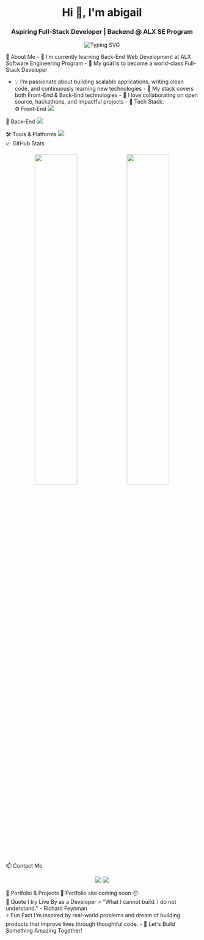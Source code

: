 <!-- Banner -->
<h1 align="center">Hi 👋, I'm abigail</h1>
<h3 align="center">Aspiring Full-Stack Developer | Backend @ ALX SE Program</h3>

<p align="center">
  <img
    src="https://readme-typing-svg.demolab.com?font=Fira+Code&pause=1000&color=00F7FF&width=435&lines=Back-End+Engineer+In+Training;Future+Full-Stack+App+Developer;Passionate+about+clean+code+%26+scalable+systems"
    alt="Typing SVG"
  />
</p>

🚀 About Me - 🌱 I’m currently learning Back-End Web Development at ALX Software
Engineering Program - 🎯 My goal is to become a world-class Full-Stack Developer
- 💡 I’m passionate about building scalable applications, writing clean code,
and continuously learning new technologies - 📌 My stack covers both Front-End &
Back-End technologies - 🤝 I love collaborating on open source, hackathons, and
impactful projects - 🧰 Tech Stack:<br />
⚙️ Front-End
<img src="https://skillicons.dev/icons?i=html,css,js,react,tailwind" /> <br />

🔧 Back-End
<img src="https://skillicons.dev/icons?i=python,django,java,spring,flask" />
<br />

🛠 Tools & Platforms
<img
  src="https://skillicons.dev/icons?i=git,github,docker,vscode"
/>
<br />
📈 GitHub Stats

<p align="center">
  <img
    src="https://github-readme-stats.vercel.app/api?username=codeincrazyy&show_icons=true&theme=tokyonight&hide_border=true"
    width="47%"
  />
  <img
    src="https://github-readme-streak-stats.herokuapp.com/?user=codeincrazyy&theme=tokyonight&hide_border=true"
    width="47%"
  />
</p>

📫 Contact Me

<p align="center">
  <a href="mailto:abiagiltrycode@gmail.com"
    ><img
      src="https://img.shields.io/badge/Email-%23EA4335?style=for-the-badge&logo=gmail&logoColor=white"
  /></a>
  <a href="https://www.linkedin.com/in/abigail-wondessen-08b89934a/"
    ><img
      src="https://img.shields.io/badge/LinkedIn-%230077B5?style=for-the-badge&logo=linkedin&logoColor=white"
  /></a>
</p>

💼 Portfolio & Projects 🚧 Portfolio site coming soon 📦 <br />
🧭 Quote I try Live By as a Developer > "What I cannot build. I do not understand." - Richard Feynman </br>
 ⚡ Fun Fact I'm inspired by real-world problems and dream
of building products that improve lives through thoughtful code. - 🎯 Let's
Build Something Amazing Together!
